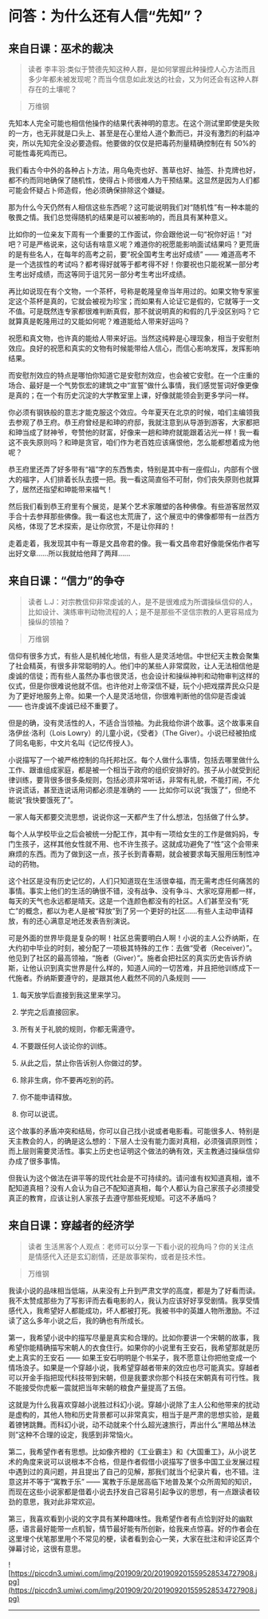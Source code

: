 # 问答：为什么还有人信“先知”？

## 来自日课：巫术的裁决

> 读者 李丰羽:类似于赞德先知这种人群，是如何掌握此种操控人心方法而且多少年都未被发现呢？而当今信息如此发达的社会，又为何还会有这种人群存在的土壤呢？

> 万维钢

先知本人完全可能也相信他操作的结果代表神明的意志。在这个测试里即使是失败的一方，也无非就是口头上、甚至是在心里给人道个歉而已，并没有激烈的利益冲突，所以先知完全没必要造假。他要做的仅仅是把毒药剂量精确控制在有 50%的可能性毒死鸡而已。

我们看古今中外的各种占卜方法，用乌龟壳也好、蓍草也好、抽签、扑克牌也好，都不约而同地确保了随机性，使得占卜师很难人为干预结果。这显然是因为人们都可能会怀疑占卜师造假，他必须确保排除这个嫌疑。

那为什么今天仍然有人相信这些东西呢？这可能说明我们对“随机性”有一种本能的敬畏之情。我们总觉得随机的结果是可以被影响的，而且具有某种意义。

比如你的一位亲友下周有一个重要的工作面试，你会跟他说一句“祝你好运！”对吧？可是严格说来，这句话有啥意义呢？难道你的祝愿能影响面试结果吗？更荒唐的是有些名人，在每年的高考之前，要“祝全国考生考出好成绩” —— 难道高考不是一个选拔性的考试吗？都考得好就等于都考得不好！你要祝也只能祝某一部分考生考出好成绩，而这等同于诅咒另一部分考生考出坏成绩。

再比如说现在有个文物，一个茶杯，号称是乾隆皇帝当年用过的。如果文物专家鉴定这个茶杯是真的，它就会被视为珍宝；而如果有人论证它是假的，它就等于一文不值。可是既然连专家都很难判断真假，那不就说明真的和假的几乎没区别吗？它就算真是乾隆用过的又能如何呢？难道能给人带来好运吗？

祝愿和真文物，也许真的能给人带来好运。当然这纯粹是心理现象，相当于安慰剂效应。良好的祝愿和真实的文物有时候能带给人信心，而信心影响发挥，发挥影响结果。

而安慰剂效应的特点是哪怕你知道它是安慰剂效应，也会被它安慰。在一个庄重的场合、最好是一个气势恢宏的建筑之中“宣誓”做什么事情，我们感觉誓词好像更像是真的；在一个有历史沉淀的大学教室里上课，好像就能领会到更多学问一样。

你必须有钢铁般的意志才能克服这个效应。今年夏天在北京的时候，咱们主编领我去参观了恭王府。恭王府曾经是和珅的府邸，我就注意到从导游到游客，大家都把和珅当成了财神爷，夸赞他的财富，好像来一趟和珅府就能跟着沾光一样！我一看这不丧失原则吗？和珅是贪官，咱们作为老百姓应该痛恨他，怎么能都想着成为他呢？

恭王府里还弄了好多带有“福”字的东西售卖，特别是其中有一座假山，内部有个很大的福字，人们排着长队去摸一把。我一看这简直俗不可耐，你们丧失原则也就算了，居然还指望和珅能带来福气！

然后我们看到恭王府里有个展览，是某个艺术家雕塑的各种佛像。有些游客居然双手合十去参拜那些佛像。我一看这也太荒唐了，这个展览中的佛像都带有一丝西方风格，体现了艺术探索，是让你欣赏，不是让你拜的！

走着走着，我发现其中有一尊是文昌帝君的像。我一看文昌帝君好像能保佑作者写出好文章……所以我就给他拜了两拜……

## 来自日课：“信力”的争夺

> 读者 L.J：对宗教信仰非常虔诚的人，是不是很难成为所谓操纵信仰的人，比如设计、演练审判动物流程的人；是不是那些不坚信宗教的人更容易成为操纵的领袖？

> 万维钢

信仰有很多方式，有些人是机械化地信，有些人是灵活地信。中世纪天主教会聚集了社会精英，有很多非常聪明的人。他们中的某些人非常腐败，让人无法相信他是虔诚的信徒；而有些人虽然办事也很灵活，也会设计和操纵神判和动物审判这样的仪式，但是你很难说他就不信。也许他对上帝深信不疑，玩个小把戏摆弄民众只是为了更好地服务上帝。如果一个人是灵活地信，你很难判断他的信仰是否虔诚 —— 也许虔诚不虔诚已经不重要了。

但是的确，没有灵活性的人，不适合当领袖。为此我给你讲个故事。这个故事来自洛伊丝·洛利（Lois Lowry）的儿童小说，《受者》（The Giver）。小说已经被拍成了同名电影，中文片名叫《记忆传授人》。

小说描写了一个被严格控制的乌托邦社区。每个人做什么事情，包括去哪里做什么工作、跟谁组成家庭，都是被一个相当于政府的组织安排好的。孩子从小就受到纪律训练，要背很多很多条规则，包括必须非常听话，非常有礼貌，不能打闹，不允许说谎话，甚至连说话用词都必须是准确的 —— 比如你可以说“我饿了”，但绝不能说“我快要饿死了”。

一家人每天都要交流思想，说说你这一天都产生了什么想法，包括做了什么梦。

每个人从学校毕业之后会被统一分配工作，其中有一项给女生的工作是做妈妈，专门生孩子，这样其他女性就不用、也不许生孩子。这就成功避免了“性”这个会带来麻烦的东西。而为了做到这一点，孩子长到青春期，就会被要求每天服用压制性冲动的药物。

这个社区是没有历史记忆的，人们只知道现在生活很幸福，而无需考虑任何痛苦的事情。事实上他们的生活的确很不错，没有战争、没有争斗、大家吃穿用都一样，每天的天气也永远都是晴天。这是一个连颜色都没有的社区。人们甚至没有“死亡”的概念，都以为老人是被“释放”到了另一个更好的社区……有些人主动申请释放，有的还心满意足地还发表告别演说。

可是外面的世界毕竟是复杂的啊！社区总需要明白人啊！小说的主人公乔纳斯，在大约初中毕业的时刻，被分配了一项极其特殊的工作：去做“受者（Receiver）”。他见到了社区的最高领袖，“施者（Giver）”。施者会把社区的真实历史告诉乔纳斯，让他认识到真实世界是什么样的，知道人间的一切苦难，并且把他训练成下一代施者。乔纳斯要遵守的，是跟其他人截然不同的八条规则 ——

1. 每天放学后直接到我这里来学习。

2. 学完之后直接回家。

3. 所有关于礼貌的规则，你都无需遵守。

4. 不要跟任何人谈论你的训练。

5. 从此之后，禁止你告诉别人你做过的梦。

6. 除非生病，你不要再吃别的药。

7. 你不能申请释放。

8. 你可以说谎。

这个故事的矛盾冲突和结局，你可以自己找小说或者电影看。可能很多人、特别是天主教会的人，的确是这么想的：下层人士没有能力面对真相，必须强调原则性；而上层则需要灵活性。事实上历史也证明这个做法的确有效，天主教通过操纵信仰办成了很多事情。

但我认为这个做法在讲平等的现代社会是不可持续的。请问谁有权知道真相，谁不配知道真相？没有人会认为自己不配知道真相，每个人都认为自己家孩子必须接受真正的教育，应该让别人家孩子去遵守那些死规矩。可这不矛盾吗？

## 来自日课：穿越者的经济学

> 读者 生活黑客个人观点：老师可以分享一下看小说的视角吗？你的关注点是情感代入还是玄幻剧情，还是故事架构，或者是技术性。

> 万维钢

我读小说的品味相当低端，从来没有上升到严肃文学的高度，都是为了好看而读。我不太赞成那些为了写影评而去看电影的人，我认为应该好好享受剧情。我享受情感代入，我希望好人都能成功，坏人都被打死。我被书中的英雄人物所激励。不过读了这么多年小说之后，我的确也有所成长。

第一，我希望小说中的描写尽量是真实和合理的。比如你要讲一个宋朝的故事，我希望你能精确描写宋朝人的衣食住行。如果你的小说里有王安石，我希望那就是历史上真实的王安石 —— 如果王安石明明是个书呆子，我不愿意让你把他变成一个情场浪子。如果是一个穿越小说，我希望穿越者带来的效应也尽可能真实。穿越者可以开金手指把现代科技带到宋朝，但是我要求你那个科技在宋朝真有可行性。我不能接受你虎躯一震就把当年宋朝的粮食产量提高了五倍。

这就是为什么我喜欢穿越小说胜过科幻小说。穿越小说除了主人公和他带来的扰动是虚构的，其他人物和历史背景都可以非常真实，相当于是严肃的思想实验，是戴着镣铐跳舞。而科幻小说，动不动就来个什么超光速旅行，弄出什么“黑暗丛林法则”这种不合理的设定，我感到非常恼火。

第二，我希望作者有思想。比如像齐橙的《工业霸主》和《大国重工》，从小说艺术的角度来说可以说根本不合格，但是作者假借小说描写了很多中国工业发展过程中遇到过的真问题，并且提出了自己的见解，那我们就当个纪录片看，也不错。注意这并不等于“寓教于乐” —— 寓教于乐是居高临下地普及某个众所周知的知识，而现在这些小说家都是借着小说去抒发自己容易引起争议的思想，有一点跟读者较劲的意思，我对此非常欢迎。

第三，我喜欢看到小说的文字具有某种趣味性。我希望作者有点恰到好处的幽默感，语言最好能带一点机智，情节最好能有所创新，给我来点惊喜。好的作者会在这里埋个伏笔那里用个不常见的梗，读者看到会心一笑，大家在批注和评论区弄个弹幕讨论，这很有意思。

![https://piccdn3.umiwi.com/img/201909/20/201909201559528534727908.jpg](https://piccdn3.umiwi.com/img/201909/20/201909201559528534727908.jpg)

---
